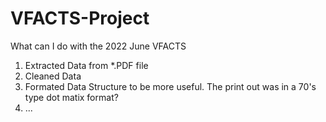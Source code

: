 # VFACTS-Project

What can I do with the 2022 June VFACTS 

1. Extracted Data from *.PDF file
2. Cleaned Data
3. Formated Data Structure to be more useful.  The print out was in a 70's type dot matix format? 
4. ...
